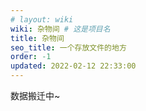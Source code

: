 ```yaml
---
# layout: wiki
wiki: 杂物间 # 这是项目名
title: 杂物间
seo_title: 一个存放文件的地方
order: -1
updated: 2022-02-12 22:33:00
---
```


数据搬迁中\~